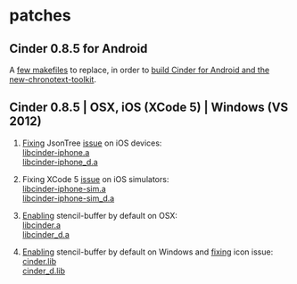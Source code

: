 patches
===

Cinder 0.8.5 for Android
---

A [few makefiles](cinder_android_0.8.5) to replace, in order to [build Cinder for Android and the new-chronotext-toolkit](https://github.com/arielm/new-chronotext-toolkit/wiki/How-to-build-Cinder-0.8.5-for-Android-and-the-new-chronotext-toolkit).

Cinder 0.8.5 | OSX, iOS (XCode 5) | Windows (VS 2012)
---

1. [Fixing](https://github.com/cinder/Cinder/commit/cc10fbfcbb982d265bfa5c7a1d9d62c9ccd2ff32) JsonTree [issue](https://forum.libcinder.org/#Topic/23286000001803049) on iOS devices:  
[libcinder-iphone.a](cinder_0.8.5/lib/libcinder-iphone.a.zip)  
[libcinder-iphone_d.a](cinder_0.8.5/lib/libcinder-iphone_d.a.zip)  

2. Fixing XCode 5 [issue](https://forum.libcinder.org/#Topic/23286000001839003) on iOS simulators:  
[libcinder-iphone-sim.a](cinder_0.8.5/lib/libcinder-iphone-sim.a.zip)  
[libcinder-iphone-sim_d.a](cinder_0.8.5/lib/libcinder-iphone-sim_d.a.zip)  

3. [Enabling](https://github.com/arielm/Cinder/commit/9b04f181863f39284b6e6a300e53ca78a61c9310) stencil-buffer by default on OSX:  
[libcinder.a](cinder_0.8.5/lib/libcinder.a.zip)  
[libcinder_d.a](cinder_0.8.5/lib/libcinder_d.a.zip)  

4. [Enabling](https://github.com/arielm/Cinder/commit/9b04f181863f39284b6e6a300e53ca78a61c9310) stencil-buffer by default on Windows and [fixing](https://github.com/cinder/Cinder/pull/375) icon issue:  
[cinder.lib](cinder_0.8.5/lib/cinder.lib.zip)  
[cinder_d.lib](cinder_0.8.5/lib/cinder_d.lib.zip)  
